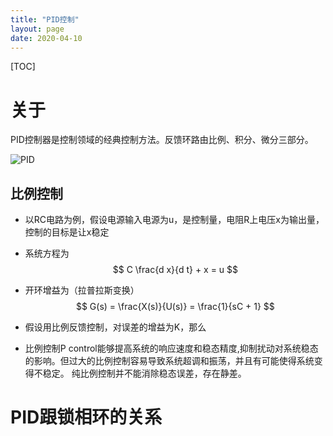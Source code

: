 ```yaml
---
title: "PID控制"
layout: page
date: 2020-04-10
---
```

[TOC]

# 关于
PID控制器是控制领域的经典控制方法。反馈环路由比例、积分、微分三部分。

![PID](/wiki/static/images/pid-diagram.png)


## 比例控制
- 以RC电路为例，假设电源输入电源为u，是控制量，电阻R上电压x为输出量，控制的目标是让x稳定
- 系统方程为
$$
C \frac{d x}{d t} + x = u
$$
- 开环增益为（拉普拉斯变换）
$$
G(s) = \frac{X(s)}{U(s)} = \frac{1}{sC + 1} 
$$
- 假设用比例反馈控制，对误差的增益为K，那么

- 比例控制P control能够提高系统的响应速度和稳态精度,抑制扰动对系统稳态的影响。但过大的比例控制容易导致系统超调和振荡，并且有可能使得系统变得不稳定。 纯比例控制并不能消除稳态误差，存在静差。

# PID跟锁相环的关系
